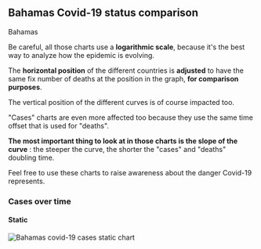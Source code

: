 ## Bahamas Covid-19 status comparison 

Bahamas



Be careful, all those charts use a **logarithmic scale**, because it's the best way to analyze how the epidemic is evolving.
 
The **horizontal position** of the different countries is **adjusted** to have the same fix number of deaths at the position in the graph, **for comparison purposes**.

The vertical position of the different curves is of course impacted too.

"Cases" charts are even more affected too because they use the same time offset that is used for "deaths".

**The most important thing to look at in those charts is the slope of the curve** : the steeper the curve, the shorter the "cases" and "deaths" doubling time.

Feel free to use these charts to raise awareness about the danger Covid-19 represents. 


 
### Cases over time
 
#### Static
![Bahamas covid-19 cases static chart](https://raw.githubusercontent.com/madlag/coronavirus_study/master/notebooks/graphs/2020-03-21/countries/Bahamas/2020-03-21_Bahamas_cases.png "Bahamas covid-19 cases static chart")   

